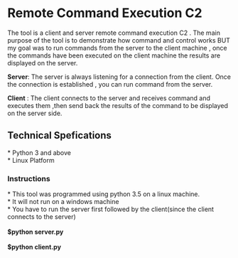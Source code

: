 <h1>Remote Command Execution C2</h1>

The tool is a client and server remote command execution C2 . The main purpose of the tool is to demonstrate how command and control 
works BUT my goal was to run commands from the server to the client machine , once the commands have been executed on the client machine
the results are displayed on the server.

<b>Server</b>: The server is always listening for a connection from the client. Once the connection is established , you can run command from 
the server.

<b>Client</b> : The client connects to the server and receives command and executes them ,then send back the results of the command to be 
displayed on the server side.

<h2>Technical Spefications</h2>
* Python 3 and above <br>
* Linux Platform  
<h3>Instructions</h3>
* This tool was programmed using python 3.5 on a linux machine. <br>
* It will not run on a windows machine <br>
* You have to run the server first followed by the client(since the client connects to the server)  <br><br>
<b> $python server.py </b>  <br><br>
<b>$python client.py </b>
